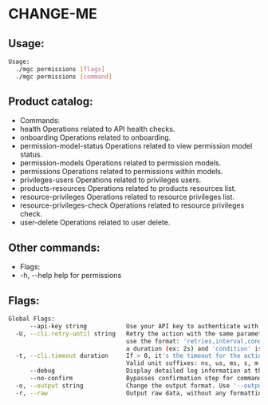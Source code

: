 # CHANGE-ME

## Usage:
```bash
Usage:
  ./mgc permissions [flags]
  ./mgc permissions [command]
```

## Product catalog:
- Commands:
- health                    Operations related to API health checks.
- onboarding                Operations related to onboarding.
- permission-model-status   Operations related to view permission model status.
- permission-models         Operations related to permission models.
- permissions               Operations related to permissions within models.
- privileges-users          Operations related to privileges users.
- products-resources        Operations related to products resources list.
- resource-privileges       Operations related to resource privileges list.
- resource-privileges-check Operations related to resource privileges check.
- user-delete               Operations related to user delete.

## Other commands:
- Flags:
- -h, --help   help for permissions

## Flags:
```bash
Global Flags:
      --api-key string           Use your API key to authenticate with the API
  -U, --cli.retry-until string   Retry the action with the same parameters until the given condition is met. The flag parameters
                                 use the format: 'retries,interval,condition', where 'retries' is a positive integer, 'interval' is
                                 a duration (ex: 2s) and 'condition' is a 'engine=value' pair such as "jsonpath=expression"
  -t, --cli.timeout duration     If > 0, it's the timeout for the action execution. It's specified as numbers and unit suffix.
                                 Valid unit suffixes: ns, us, ms, s, m and h. Examples: 300ms, 1m30s
      --debug                    Display detailed log information at the debug level
      --no-confirm               Bypasses confirmation step for commands that ask a confirmation from the user
  -o, --output string            Change the output format. Use '--output=help' to know more details.
  -r, --raw                      Output raw data, without any formatting or coloring
```

